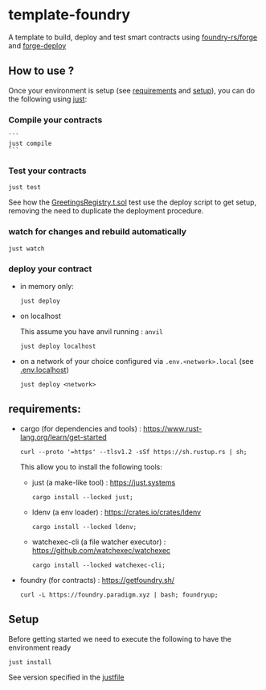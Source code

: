 # template-foundry

A template to build, deploy and test smart contracts using [foundry-rs/forge](https://github.com/foundry-rs/foundry) and [forge-deploy](https://github.com/wighawag/forge-deploy)

## How to use ?

Once your environment is setup (see [requirements](#requirements) and [setup](#setup)), you can do the following using [just](https://just.systems):

### Compile your contracts

    ```
    just compile
    ```

### Test your contracts

```
just test
```

See how the [GreetingsRegistry.t.sol](test/GreetingsRegistry.t.sol) test use the deploy script to get setup, removing the need to duplicate the deployment procedure.

### watch for changes and rebuild automatically

```
just watch
```

### deploy your contract


- in memory only:

    ```
    just deploy
    ```

- on localhost

    This assume you have anvil running : `anvil`

    ```
    just deploy localhost
    ```

- on a network of your choice configured via `.env.<network>.local` (see [.env.localhost](.env.localhost))

    ```
    just deploy <network>
    ```

## requirements:

- cargo (for dependencies and tools) : https://www.rust-lang.org/learn/get-started

  ```
  curl --proto '=https' --tlsv1.2 -sSf https://sh.rustup.rs | sh;
  ```

  This allow you to install the following tools:

  - just (a make-like tool) : https://just.systems

    ```
    cargo install --locked just;
    ```

  - ldenv (a env loader) : https://crates.io/crates/ldenv
    ```
    cargo install --locked ldenv;
    ```

  - watchexec-cli (a file watcher executor) : https://github.com/watchexec/watchexec
    ```
    cargo install --locked watchexec-cli;
    ```


- foundry (for contracts) : https://getfoundry.sh/

  ```
  curl -L https://foundry.paradigm.xyz | bash; foundryup;
  ```

## Setup

Before getting started we need to execute the following to have the environment ready

```
just install
```

See version specified in the [justfile](./justfile)